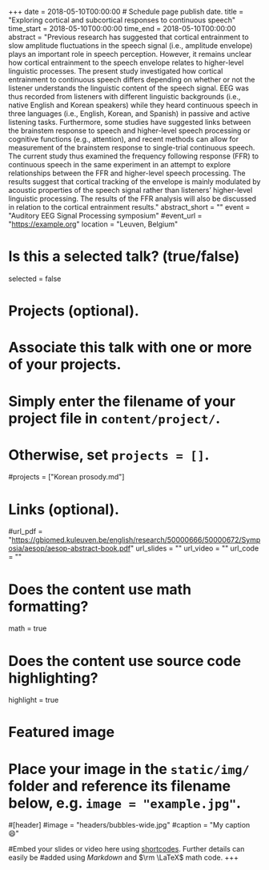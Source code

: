 +++
date = 2018-05-10T00:00:00  # Schedule page publish date.
title = "Exploring cortical and subcortical responses to continuous speech"
time_start = 2018-05-10T00:00:00
time_end = 2018-05-10T00:00:00
abstract = "Previous research has suggested that cortical entrainment to slow amplitude fluctuations in the speech signal (i.e., amplitude envelope) plays an important role in speech perception. However, it remains unclear how cortical entrainment to the speech envelope relates to higher-level linguistic processes. The present study investigated how cortical entrainment to continuous speech differs depending on whether or not the listener understands the linguistic content of the speech signal. EEG was thus recorded from listeners with different linguistic backgrounds (i.e., native English and Korean speakers) while they heard continuous speech in three languages (i.e., English, Korean, and Spanish) in passive and active listening tasks. Furthermore, some studies have suggested links between the brainstem response to speech and higher-level speech processing or cognitive functions (e.g., attention), and recent methods can allow for measurement of the brainstem response to single-trial continuous speech. The current study thus examined the frequency following response (FFR) to continuous speech in the same experiment in an attempt to explore relationships between the FFR and higher-level speech processing. The results suggest that cortical tracking of the envelope is mainly modulated by acoustic properties of the speech signal rather than listeners’ higher-level linguistic processing. The results of the FFR analysis will also be discussed in relation to the cortical entrainment results."
abstract_short = ""
event = "Auditory EEG Signal Processing symposium"
#event_url = "https://example.org"
location = "Leuven, Belgium"

# Is this a selected talk? (true/false)
selected = false

# Projects (optional).
#   Associate this talk with one or more of your projects.
#   Simply enter the filename of your project file in `content/project/`.
#   Otherwise, set `projects = []`.
#projects = ["Korean prosody.md"]

# Links (optional).
#url_pdf = "https://gbiomed.kuleuven.be/english/research/50000666/50000672/Symposia/aesop/aesop-abstract-book.pdf"
url_slides = ""
url_video = ""
url_code = ""

# Does the content use math formatting?
math = true

# Does the content use source code highlighting?
highlight = true

# Featured image
# Place your image in the `static/img/` folder and reference its filename below, e.g. `image = "example.jpg"`.
#[header]
#image = "headers/bubbles-wide.jpg"
#caption = "My caption :smile:"

#Embed your slides or video here using [shortcodes](https://sourcethemes.com/academic/post/writing-markdown-latex/). Further details can easily be #added using *Markdown* and $\rm \LaTeX$ math code.
+++
